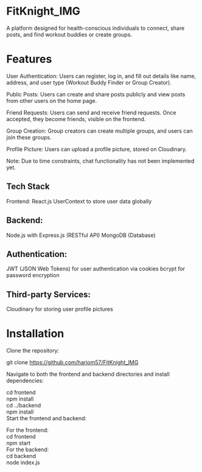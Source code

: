 # FitKnight_IMG

A platform designed for health-conscious individuals to connect, share posts, and find workout buddies or create groups.

# Features
User Authentication: Users can register, log in, and fill out details like name, address, and user type (Workout Buddy Finder or Group Creator).

Public Posts: Users can create and share posts publicly and view posts from other users on the home page.

Friend Requests: Users can send and receive friend requests. Once accepted, they become friends, visible on the frontend.

Group Creation: Group creators can create multiple groups, and users can join these groups.

Profile Picture: Users can upload a profile picture, stored on Cloudinary.

Note: Due to time constraints, chat functionality has not been implemented yet.

## Tech Stack
Frontend:
React.js
UserContext to store user data globally

## Backend:
Node.js with Express.js (RESTful API)
MongoDB (Database)

## Authentication:
JWT (JSON Web Tokens) for user authentication via cookies
bcrypt for password encryption

## Third-party Services:
Cloudinary for storing user profile pictures




# Installation
Clone the repository:  

git clone https://github.com/hariom57/FitKnight_IMG  

Navigate to both the frontend and backend directories and install dependencies:  

cd frontend    
npm install  
cd ../backend  
npm install  
Start the frontend and backend:  
  
For the frontend:  
cd frontend  
npm start  
For the backend:  
cd backend  
node index.js    
